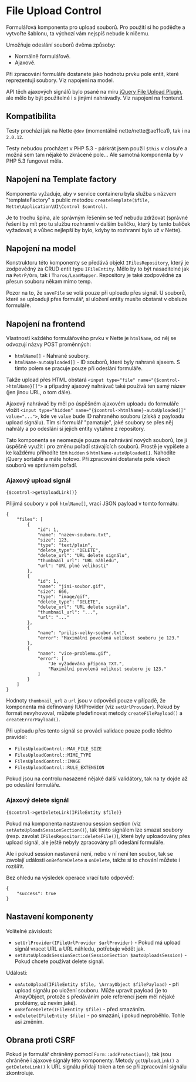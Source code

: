 # File Upload Control

Formulářová komponenta pro upload souborů. Pro použití si ho poděďte a vytvořte šablonu, ta výchozí vám nejspíš nebude k ničemu.

Umožňuje odeslání souborů dvěma způsoby:

- Normálně formulářově.
- Ajaxově.

Při zpracování formuláře dostanete jako hodnotu prvku pole entit, které reprezentují soubory. Viz napojení na model.

API těch ajaxových signálů bylo psané na míru [jQuery File Upload Plugin](https://github.com/blueimp/jQuery-File-Upload), ale mělo by být použitelné i s jinými nahrávadly. Viz napojení na frontend.


## Kompatibilita

Testy prochází jak na Nette `@dev` (momentálně nette/nette@ae11ca1), tak i na `2.0.12`.

Testy nebudou procházet v PHP 5.3 - párkrát jsem použil `$this` v closuře a možná sem tam nějaké to zkrácené pole... Ale samotná komponenta by v PHP 5.3 fungovat měla.


## Napojení na Template factory

Komponenta vyžaduje, aby v service containeru byla služba s názvem "templateFactory" s public metodou `createTemplate($file, Nette\Application\UI\Control $control)`.

Je to trochu špína, ale správným řešením se teď nebudu zdržovat (správné řešení by mít pro tu službu rozhranní v dalším balíčku, který by tento balíček vyžadoval; a vůbec nejlepší by bylo, kdyby to rozhranní bylo už v Nette).


## Napojení na model

Konstruktoru této komponenty se předává objekt `IFilesRepository`, který je zodpovědný za CRUD entit typu `IFileEntity`. Mělo by to být nasaditelné jak na `PetrP/Orm`, tak i `Tharos/LeanMapper`. Repository je také zodpovědné za přesun souboru někam mimo temp.

Pozor na to, že `saveFile` se volá pouze při uploadu přes signál. U souborů, které se uploadují přes formulář, si uložení entity musíte obstarat v obsluze formuláře.


## Napojení na frontend

Vlastností každého formulářového prvku v Nette je `htmlName`, od něj se odvozují názvy POST proměnných:

- `htmlName[]` - Nahrané soubory.
- `htmlName-autoUploaded[]` - ID souborů, které byly nahrané ajaxem. S tímto polem se pracuje pouze při odeslání formuláře.

Takže upload přes HTML obstará `<input type="file" name="{$control->htmlName}[]">` a případný ajaxový nahrávač také používá ten samý název (jen jinou URL, o tom dále).

Ajaxový nahrávač by měl po úspěšném ajaxovém uploadu do formuláře vložit `<input type="hidden" name="{$control->htmlName}-autoUploaded[]" value="...">`, kde ve `value` bude ID nahraného souboru (získá z payloadu upload signálu). Tím si formulář "pamatuje", jaké soubory se přes něj nahrály a po odeslání si jejich entity vytáhne z repository.

Tato komponenta se neomezuje pouze na nahrávání nových souborů, lze ji úspěšně využít i pro změnu pořadí stávajících souborů. Prostě je vypíšete a ke každému přihodíte ten `hidden` s `htmlName-autoUploaded[]`. Nahodíte jQuery sortable a máte hotovo. Při zpracování dostanete pole všech souborů ve správném pořadí.

### Ajaxový upload signál

`{$control->getUploadLink()}`

Přijímá soubory v poli `htmlName[]`, vrací JSON payload v tomto formátu:

	{
		"files": [
			{
				"id": 1,
				"name": "nazev-souboru.txt",
				"size": 123,
				"type": "text/plain",
				"delete_type": "DELETE",
				"delete_url": "URL delete signálu",
				"thumbnail_url": "URL náhledu",
				"url": "URL plné velikosti"
			},
			{
				"id": 1,
				"name": "jini-soubor.gif",
				"size": 666,
				"type": "image/gif",
				"delete_type": "DELETE",
				"delete_url": "URL delete signálu",
				"thumbnail_url": "...",
				"url": "..."
			},
			{
				"name": "prilis-velky-soubor.txt",
				"error": "Maximální povolená velikost souboru je 123."
			},
			{
				"name": "vice-problemu.gif",
				"error": [
					"Je vyžadována přípona TXT.",
					"Maximální povolená velikost souboru je 123."
				]
			}
		]
	}

Hodnoty `thumbnail_url` a `url` jsou v odpovědi pouze v případě, že komponenta má definovaný IUrlProvider (viz `setUrlProvider`). Pokud by formát nevyhovoval, můžete předefinovat metody `createFilePayload()` a `createErrorPayload()`.

Při uploadu přes tento signál se provádí validace pouze podle těchto pravidel:

- `FilesUploadControl::MAX_FILE_SIZE`
- `FilesUploadControl::MIME_TYPE`
- `FilesUploadControl::IMAGE`
- `FilesUploadControl::RULE_EXTENSION`

Pokud jsou na controlu nasazené nějaké další validátory, tak na ty dojde až po odeslání formuláře.

### Ajaxový delete signál

`{$control->getDeleteLink(IFileEntity $file)}`

Pokud má komponenta nastavenou session section (viz `setAutoUploadsSessionSection()`), tak tímto signálem lze smazat soubory (resp. zavolat `IFilesRepositor::deleteFile()`), které byly uploadovány přes upload signál, ale ještě nebyly zpracovány při odeslání formuláře.

Ale i pokud session nastavená není, nebo v ní není ten soubor, tak se zavolají události `onBeforeDelete` a `onDelete`, takže si to chování můžete i rozšířit.

Bez ohledu na výsledek operace vrací tuto odpověď:

	{
		"success": true
	}


## Nastavení komponenty

Volitelné závislosti:

- `setUrlProvider(IFileUrlProvider $urlProvider)` - Pokud má upload signál vracet URL a URL náhledu, potřebuje vědět jak.
- `setAutoUploadsSessionSection(SessionSection $autoUploadsSession)` - Pokud chcete používat delete signál.

Události:

- `onAutoUpload(IFileEntity $file, \ArrayObject $filePayload)` - při upload signálu po uložení souboru. Může upravit payload (je to ArrayObject, protože s předáváním pole referencí jsem měl nějaké problémy, už nevím jaké).
- `onBeforeDelete(IFileEntity $file)` - před smazáním.
- `onDelete(IFileEntity $file)` - po smazání, i pokud neproběhlo. Tohle asi změním.


## Obrana proti CSRF

Pokud je formulář chráněný pomocí `Form::addProtection()`, tak jsou chráněné i ajaxové signály této komponenty. Metody `getUploadLink()` a `getDeleteLink()` k URL signálu přidají token a ten se při zpracování signálu zkontroluje.
